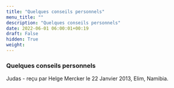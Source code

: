 ```yaml
---
title: "Quelques conseils personnels"
menu_title: ""
description: "Quelques conseils personnels"
date: 2022-06-01 06:00:01+00:19
draft: False
hidden: True
weight:
---
```

### Quelques conseils personnels

Judas - reçu par Helge Mercker le 22 Janvier 2013, Elim, Namibia.




